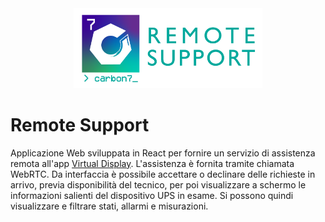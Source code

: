 <div align="center">
  <img src="https://github.com/Carbon7team/MultimediaResources/blob/main/Logos%20%26%20Backgrounds/RM_Tavola%20disegno%201.png" alt="logo" width=60% />
</div>

# Remote Support

Applicazione Web sviluppata in React per fornire un servizio di assistenza remota all'app [Virtual Display](https://github.com/Carbon7team/VirtualDisplay).
L'assistenza è fornita tramite chiamata WebRTC.
Da interfaccia è possibile accettare o declinare delle richieste in arrivo, previa disponibilità del tecnico, per poi visualizzare a schermo le informazioni salienti del dispositivo UPS in esame. Si possono quindi visualizzare e filtrare stati, allarmi e misurazioni.
